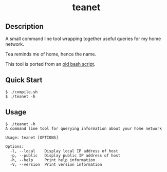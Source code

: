 <h1 align="center">teanet</h1>

## Description

A small command line tool wrapping together useful queries for my home network.

Tea reminds me of home, hence the name.

This tool is ported from an [old bash script](https://github.com/jakewilliami/scripts/blob/master/bash/local-net).

## Quick Start

```console
$ ./compile.sh
$ ./teanet -h
```

## Usage

```
$ ./teanet -h
A command line tool for querying information about your home network

Usage: teanet [OPTIONS]

Options:
  -l, --local    Display local IP address of host
  -p, --public   Display public IP address of host
  -h, --help     Print help information
  -V, --version  Print version information
```
